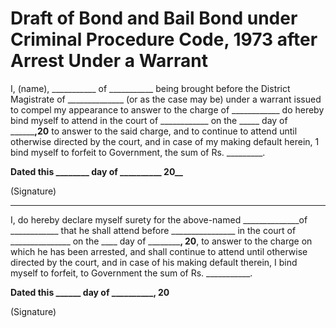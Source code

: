 # **Draft of Bond and Bail Bond under Criminal Procedure Code, 1973 after Arrest Under a Warrant**

I, (name), ___________ of ___________ being brought before the District Magistrate of ______________ (or as the case may be) under a warrant issued to compel my appearance to answer to the charge of ____________ do hereby bind myself to attend in the court of ____________ on the _____ day of ________,20__ to answer to the said charge, and to continue to attend until otherwise directed by the court, and in case of my making default herein, 1 bind myself to forfeit to Government, the sum of Rs. _________.

**Dated this ________ day of __________ 20__**

(Signature)

---

I, do hereby declare myself surety for the above-named ______________of ____________ that he shall attend before ________________ in the court of _______________ on the ____ day of __________, 20__, to answer to the charge on which he has been arrested, and shall continue to attend until otherwise directed by the court, and in case of his making default therein, I bind myself to forfeit, to Government the sum of Rs. ___________.

**Dated this ______ day of ____________, 20__**

(Signature)

